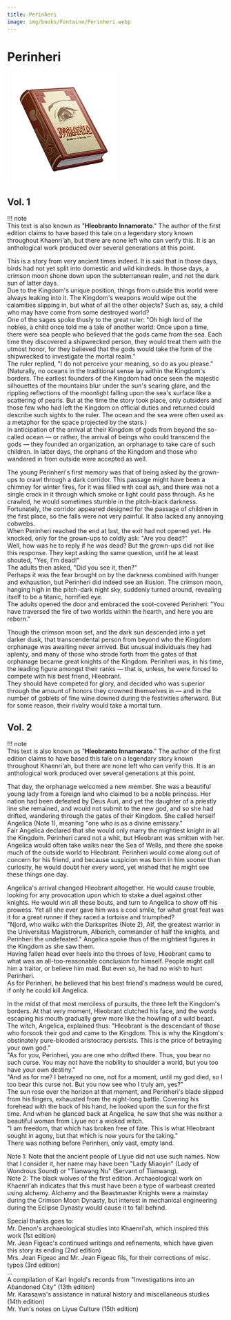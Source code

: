 ```yaml
---
title: Perinheri
image: img/books/Fontaine/Perinheri.webp
---
```


# Perinheri  

![Book image](../../img/books/Fontaine/Perinheri.webp)
  
## Vol. 1  
!!! note  
    This text is also known as "**Hleobranto Innamorato**." The author of the first edition claims to have based this tale on a legendary story known throughout Khaenri'ah, but there are none left who can verify this. It is an anthological work produced over several generations at this point.  
  
This is a story from very ancient times indeed. It is said that in those days, birds had not yet split into domestic and wild kindreds. In those days, a crimson moon shone down upon the subterranean realm, and not the dark sun of latter days.  
Due to the Kingdom's unique position, things from outside this world were always leaking into it. The Kingdom's weapons would wipe out the calamities slipping in, but what of all the other objects? Such as, say, a child who may have come from some destroyed world?  
One of the sages spoke thusly to the great ruler: "Oh high lord of the nobles, a child once told me a tale of another world: Once upon a time, there were sea people who believed that the gods came from the sea. Each time they discovered a shipwrecked person, they would treat them with the utmost honor, for they believed that the gods would take the form of the shipwrecked to investigate the mortal realm."  
The ruler replied, "I do not perceive your meaning, so do as you please."  
(Naturally, no oceans in the traditional sense lay within the Kingdom's borders. The earliest founders of the Kingdom had once seen the majestic silhouettes of the mountains blur under the sun's searing glare, and the rippling reflections of the moonlight falling upon the sea's surface like a scattering of pearls. But at the time the story took place, only outsiders and those few who had left the Kingdom on official duties and returned could describe such sights to the ruler. The ocean and the sea were often used as a metaphor for the space projected by the stars.)  
In anticipation of the arrival at their Kingdom of gods from beyond the so-called ocean — or rather, the arrival of beings who could transcend the gods — they founded an organization, an orphanage to take care of such children. In latter days, the orphans of the Kingdom and those who wandered in from outside were accepted as well.  
  
The young Perinheri's first memory was that of being asked by the grown-ups to crawl through a dark corridor. This passage might have been a chimney for winter fires, for it was filled with coal ash, and there was not a single crack in it through which smoke or light could pass through. As he crawled, he would sometimes stumble in the pitch-black darkness. Fortunately, the corridor appeared designed for the passage of children in the first place, so the falls were not very painful. It also lacked any annoying cobwebs.  
When Perinheri reached the end at last, the exit had not opened yet. He knocked, only for the grown-ups to coldly ask: "Are you dead?"  
Well, how was he to reply if he was dead? But the grown-ups did not like this response. They kept asking the same question, until he at least shouted, "Yes, I'm dead!"  
The adults then asked, "Did you see it, then?"  
Perhaps it was the fear brought on by the darkness combined with hunger and exhaustion, but Perinheri did indeed see an illusion. The crimson moon, hanging high in the pitch-dark night sky, suddenly turned around, revealing itself to be a titanic, horrified eye.  
The adults opened the door and embraced the soot-covered Perinheri: "You have traversed the fire of two worlds within the hearth, and here you are reborn."  
  
Though the crimson moon set, and the dark sun descended into a yet darker dusk, that transcendental person from beyond who the Kingdom orphanage was awaiting never arrived. But unusual individuals they had aplenty, and many of those who strode forth from the gates of that orphanage became great knights of the Kingdom. Perinheri was, in his time, the leading figure amongst their ranks — that is, unless, he were forced to compete with his best friend, Hleobrant.  
They should have competed for glory, and decided who was superior through the amount of honors they crowned themselves in — and in the number of goblets of fine wine downed during the festivities afterward. But for some reason, their rivalry would take a mortal turn.  
  
## Vol. 2  
  
!!! note  
    This text is also known as "**Hleobranto Innamorato**." The author of the first edition claims to have based this tale on a legendary story known throughout Khaenri'ah, but there are none left who can verify this. It is an anthological work produced over several generations at this point.  
  
That day, the orphanage welcomed a new member. She was a beautiful young lady from a foreign land who claimed to be a noble princess. Her nation had been defeated by Deus Auri, and yet the daughter of a priestly line she remained, and would not submit to the new god, and so she had drifted, wandering through the gates of their Kingdom. She called herself Angelica (Note 1), meaning "one who is as a divine emissary."  
Fair Angelica declared that she would only marry the mightiest knight in all the Kingdom. Perinheri cared not a whit, but Hleobrant was smitten with her. Angelica would often take walks near the Sea of Wells, and there she spoke much of the outside world to Hleobrant. Perinheri would come along out of concern for his friend, and because suspicion was born in him sooner than curiosity, he would doubt her every word, yet wished that he might see these things one day.  
  
Angelica's arrival changed Hleobrant altogether. He would cause trouble, looking for any provocation upon which to stake a duel against other knights. He would win all these bouts, and turn to Angelica to show off his prowess. Yet all she ever gave him was a cool smile, for what great feat was it for a great runner if they raced a tortoise and triumphed?  
"Njord, who walks with the Darksprites (Note 2), Alf, the greatest warrior in the Universitas Magistrorum, Alberich, commander of half the knights, and Perinheri the undefeated." Angelica spoke thus of the mightiest figures in the Kingdom as she saw them.  
Having fallen head over heels into the throes of love, Hleobrant came to what was an all-too-reasonable conclusion for himself. People might call him a traitor, or believe him mad. But even so, he had no wish to hurt Perinheri.  
As for Perinheri, he believed that his best friend's madness would be cured, if only he could kill Angelica.  
  
In the midst of that most merciless of pursuits, the three left the Kingdom's borders. At that very moment, Hleobrant clutched his face, and the words escaping his mouth gradually grew more like the howling of a wild beast.  
The witch, Angelica, explained thus: "Hleobrant is the descendant of those who forsook their god and came to the Kingdom. This is why the Kingdom's obstinately pure-blooded aristocracy persists. This is the price of betraying your own god."  
"As for you, Perinheri, you are one who drifted there. Thus, you bear no such curse. You may not have the nobility to shoulder a world, but you too have your own destiny."  
"And as for me? I betrayed no one, not for a moment, until my god died, so I too bear this curse not. But you now see who I truly am, yes?"  
The sun rose over the horizon at that moment, and Perinheri's blade slipped from his fingers, exhausted from the night-long battle. Covering his forehead with the back of his hand, he looked upon the sun for the first time. And when he glanced back at Angelica, he saw that she was neither a beautiful woman from Liyue nor a wicked witch.  
"I am freedom, that which has broken free of fate. This is what Hleobrant sought in agony, but that which is now yours for the taking."  
There was nothing before Perinheri, only vast, empty land.  
  
Note 1: Note that the ancient people of Liyue did not use such names. Now that I consider it, her name may have been "Lady Miaoyin" (Lady of Wondrous Sound) or "Tianwang Nu" (Servant of Tianwang).  
Note 2: The black wolves of the first edition. Archaeological work on Khaenri'ah indicates that this must have been a type of warbeast created using alchemy. Alchemy and the Beastmaster Knights were a mainstay during the Crimson Moon Dynasty, but interest in mechanical engineering during the Eclipse Dynasty would cause it to fall behind.  
  
Special thanks goes to:  
Mr. Denon's archaeological studies into Khaenri'ah, which inspired this work (1st edition)  
Mr. Jean Figeac's continued writings and refinements, which have given this story its ending (2nd edition)  
Mrs. Jean Figeac and Mr. Jean Figeac fils, for their corrections of misc. typos (3rd edition)  
...  
A compilation of Karl Ingold's records from "Investigations into an Abandoned City" (13th edition)  
Mr. Karasawa's assistance in natural history and miscellaneous studies (14th edition)  
Mr. Yun's notes on Liyue Culture (15th edition)